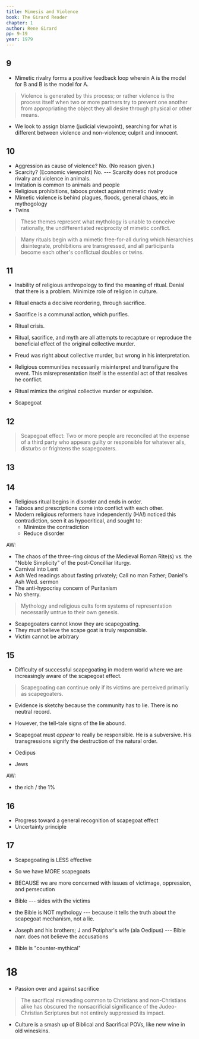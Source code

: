 ```yaml
---
title: Mimesis and Violence
book: The Girard Reader
chapter: 1
author: Rene Girard
pp: 9-19
year: 1979
---
```


## 9
 - Mimetic rivalry forms a positive feedback loop wherein A is the model for B and B is the model for A.

> Violence is generated by this process; or rather violence is the process itself when two or more partners try to prevent one another from appropriating the object they all desire through physical or other means.

 - We look to assign blame (judicial viewpoint), searching for what is different between violence and non-violence; culprit and innocent.

## 10

 - Aggression as cause of violence? No. (No reason given.)
 - Scarcity? (Economic viewpoint) No. --- Scarcity does not produce rivalry and violence in animals.
 - Imitation is common to animals and people
 - Religious prohibitions, taboos protect against mimetic rivalry
 - Mimetic violence is behind plagues, floods, general chaos, etc in mythogology
 - Twins

>These themes represent what mythology is unable to conceive rationally, the undifferentiated reciprocity of mimetic conflict.

> Many rituals begin with a mimetic free-for-all during which hierarchies disintegrate, prohibitions are transgressed, and all participants become each other's conflictual doubles or twins.

## 11

 - Inability of religious anthropology to find the meaning of ritual. Denial that there is a problem. Minimize role of religion in culture.

 - Ritual enacts a decisive reordering, through sacrifice.
 - Sacrifice is a communal action, which purifies.
 - Ritual crisis.


 - Ritual, sacrifice, and myth are all attempts to recapture or reproduce the beneficial effect of the original collective murder.
 - Freud was right about collective murder, but wrong in his interpretation.
 - Religious communities necessarily misinterpret and transfigure the event. This misrepresentation itself is the essential act of that resolves he conflict.
 - Ritual mimics the original collective murder or expulsion.

 - Scapegoat

## 12

> Scapegoat effect: Two or more people are reconciled at the expense of a third party who appears guilty or responsible for whatever ails, disturbs or frightens the scapegoaters.

## 13

## 14

 - Religious ritual begins in disorder and ends in order. 
 - Taboos and prescriptions come into conflict with each other. 
 - Modern religious reformers have independently (HA!) noticed this contradiction, seen it as hypocritical, and sought to:
    - Minimize the contradiction
    - Reduce disorder

AW: 
 - The chaos of the three-ring circus of the Medieval Roman Rite(s) vs. the "Noble Simplicity" of the post-Concilliar liturgy.
 - Carnival into Lent
 - Ash Wed readings about fasting privately; Call no man Father; Daniel's Ash Wed. sermon
 - The anti-hypocrisy concern of Puritanism
 - No sherry.

> Mythology and religious cults form systems of representation necessarily untrue to their own genesis.

 - Scapegoaters cannot know they are scapegoating. 
 - They must believe the scape goat is truly responsible.
 - Victim cannot be arbitrary

## 15

 - Difficulty of successful scapegoating in modern world where we are increasingly aware of the scapegoat effect.

> Scapegoating can continue only if its victims are perceived primarily as scapegoaters.

 - Evidence is sketchy because the community has to lie. There is no neutral record.
 - However, the tell-tale signs of the lie abound.

 - Scapegoat must _appear_ to really be responsible. He is a subversive. His transgressions signify the destruction of the natural order.

 - Oedipus
 - Jews

AW:
 - the rich / the 1%

## 16

 - Progress toward a general recognition of scapegoat effect
 - Uncertainty principle

## 17

 - Scapegoating is LESS effective
 - So we have MORE scapegoats
 - BECAUSE we are more concerned with issues of victimage, oppression, and persecution 

 - Bible --- sides with the victims
 - the Bible is NOT mythology --- because it tells the truth about the scapegoat mechanism, not a lie.
 - Joseph and his brothers; J and Potiphar's wife (ala Oedipus) --- Bible narr. does not believe the accusations
 - Bible is "counter-mythical"

# 18

 - Passion over and against sacrifice

> The sacrifical misreading common to Christians and non-Christians alike has obscured the nonsacrificial significance of the Judeo-Christian Scriptures but not entirely suppressed its impact.

 - Culture is a smash up of Biblical and Sacrifical POVs, like new wine in old wineskins.

